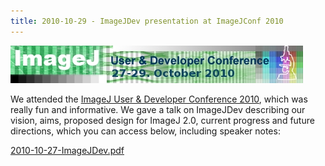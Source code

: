 ```yaml
---
title: 2010-10-29 - ImageJDev presentation at ImageJConf 2010
---
```


![ImageJ 2010 User & Developer Conference](/media/news/imagej-conference-2010.jpg)

We attended the [ImageJ User & Developer Conference 2010](/events/conference-2010), which was really fun and informative. We gave a talk on ImageJDev describing our vision, aims, proposed design for ImageJ 2.0, current progress and future directions, which you can access below, including speaker notes:

[2010-10-27-ImageJDev.pdf](http://conference.imagej.net/2010/curtis-rueden/2010-10-27-ImageJDev.pdf)

